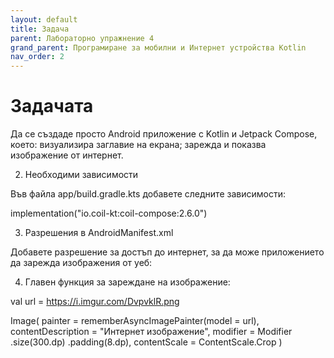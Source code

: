```yaml
---
layout: default
title: Задача
parent: Лабораторно упражнение 4
grand_parent: Програмиране за мобилни и Интернет устройства Kotlin
nav_order: 2
---
```


# Задачата

Да се създаде просто Android приложение с Kotlin и Jetpack Compose, което:
визуализира заглавие на екрана;
зарежда и показва изображение от интернет.

2. Необходими зависимости

Във файла app/build.gradle.kts добавете следните зависимости:

implementation("io.coil-kt:coil-compose:2.6.0")

3. Разрешения в AndroidManifest.xml

Добавете разрешение за достъп до интернет, за да може приложението да зарежда изображения от уеб:

 <uses-permission android:name="android.permission.INTERNET" />

 4. Главен функция за зареждане на изображение:

 val url = https://i.imgur.com/DvpvklR.png

 Image(
        painter = rememberAsyncImagePainter(model = url),
        contentDescription = "Интернет изображение",
        modifier = Modifier
            .size(300.dp)
            .padding(8.dp),
        contentScale = ContentScale.Crop
    )


